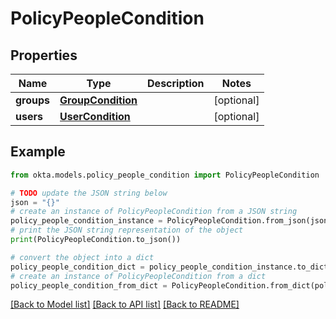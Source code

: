 # PolicyPeopleCondition


## Properties

Name | Type | Description | Notes
------------ | ------------- | ------------- | -------------
**groups** | [**GroupCondition**](GroupCondition.md) |  | [optional] 
**users** | [**UserCondition**](UserCondition.md) |  | [optional] 

## Example

```python
from okta.models.policy_people_condition import PolicyPeopleCondition

# TODO update the JSON string below
json = "{}"
# create an instance of PolicyPeopleCondition from a JSON string
policy_people_condition_instance = PolicyPeopleCondition.from_json(json)
# print the JSON string representation of the object
print(PolicyPeopleCondition.to_json())

# convert the object into a dict
policy_people_condition_dict = policy_people_condition_instance.to_dict()
# create an instance of PolicyPeopleCondition from a dict
policy_people_condition_from_dict = PolicyPeopleCondition.from_dict(policy_people_condition_dict)
```
[[Back to Model list]](../README.md#documentation-for-models) [[Back to API list]](../README.md#documentation-for-api-endpoints) [[Back to README]](../README.md)


